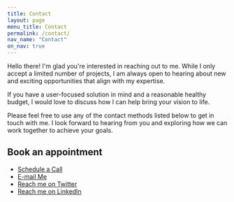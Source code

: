 ```yaml
---
title: Contact
layout: page
menu_title: Contact
permalink: /contact/
nav_name: "Contact"
on_nav: true
---
```


Hello there! I'm glad you're interested in reaching out to me. While I only accept a limited number of projects, I am always open to hearing about new and exciting opportunities that align with my expertise.

If you have a user-focused solution in mind and a reasonable healthy budget, I would love to discuss how I can help bring your vision to life.

Please feel free to use any of the contact methods listed below to get in touch with me. I look forward to hearing from you and exploring how we can work together to achieve your goals.

## Book an appointment

- [Schedule a Call](http://calendly.com/yoosuf/talk-with-yoosuf)
- [E-mail Me](mailto:mayoosuf@gmail.com)
- [Reach me on Twitter](http://twitter.com/aitchdei)
- [Reach me on LinkedIn](http://linkedin.com/in/yoosufmo)
